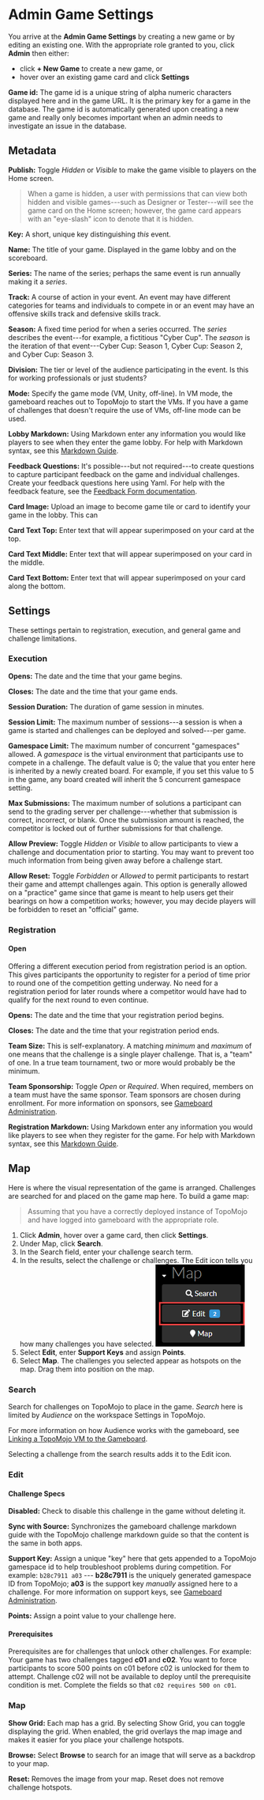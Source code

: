 # Admin Game Settings

You arrive at the **Admin Game Settings** by creating a new game or by editing an existing one. With the appropriate role granted to you, click **Admin** then either:

- click **+ New Game** to create a new game, or
- hover over an existing game card and click **Settings**

**Game id:** The game id is a unique string of alpha numeric characters displayed here and in the game URL. It is the primary key for a game in the database. The game id is automatically generated upon creating a new game and really only becomes important when an admin needs to investigate an issue in the database. 

## Metadata

**Publish:** Toggle *Hidden* or *Visible* to make the game visible to players on the Home screen.

> When a game is hidden, a user with permissions that can view both hidden and visible games---such as Designer or Tester---will see the game card on the Home screen; however, the game card appears with an "eye-slash" icon to denote that it is hidden. 

**Key:** A short, unique key distinguishing *this* event.

**Name:** The title of your game. Displayed in the game lobby and on the scoreboard.

**Series:** The name of the series; perhaps the same event is run annually making it a _series_.

**Track:** A course of action in your event. An event may have different categories for teams and individuals to compete in or an event may have an offensive skills track and defensive skills track.

**Season:**  A fixed time period for when a series occurred. The *series* describes the event---for example, a fictitious "Cyber Cup". The *season* is the iteration of that event---Cyber Cup: Season 1, Cyber Cup: Season 2, and Cyber Cup: Season 3.

**Division:** The tier or level of the audience participating in the event. Is this for working professionals or just students?

**Mode:** Specify the game mode (VM, Unity, off-line). In VM mode, the gameboard reaches out to TopoMojo to start the VMs. If you have a game of challenges that doesn't require the use of VMs, off-line mode can be used. 

**Lobby Markdown:** Using Markdown enter any information you would like players to see when they enter the game lobby. For help with Markdown syntax, see this [Markdown Guide](https://www.markdownguide.org/).

**Feedback Questions:** It's possible---but not required---to create questions to capture participant feedback on the game and individual challenges. Create your feedback questions here using Yaml. For help with the feedback feature, see the [Feedback Form documentation](gb-admin-feedback-form.md).

**Card Image:** Upload an image to become game tile or card to identify your game in the lobby. This can 

**Card Text Top:** Enter text that will appear superimposed on your card at the top.

**Card Text Middle:** Enter text that will appear superimposed on your card in the middle.

**Card Text Bottom:** Enter text that will appear superimposed on your card along the bottom.

## Settings

These settings pertain to registration, execution, and general game and challenge limitations.

### Execution

**Opens:** The date and the time that your game begins.

**Closes:** The date and the time that your game ends.

**Session Duration:** The duration of game session in minutes.

**Session Limit:** The maximum number of sessions---a session is when a game is started and challenges can be deployed and solved---per game.

**Gamespace Limit:** The maximum number of concurrent "gamespaces" allowed. A *gamespace* is the virtual environment that participants use to compete in a challenge. The default value is 0; the value that you enter here is inherited by a newly created board. For example, if you set this value to 5 in the game, any board created will inherit the 5 concurrent gamespace setting. 

**Max Submissions:** The maximum number of solutions a participant can send to the grading server per challenge---whether that submission is correct, incorrect, or blank. Once the submission amount is reached, the competitor is locked out of further submissions for that challenge.

**Allow Preview:** Toggle *Hidden* or *Visible* to allow participants to view a challenge and documentation prior to starting. You may want to prevent too much information from being given away before a challenge start.

**Allow Reset:** Toggle *Forbidden* or *Allowed* to permit participants to restart their game and attempt challenges again. This option is generally allowed on a "practice" game since that game is meant to help users get their bearings on how a competition works; however, you may decide players will be forbidden to reset an "official" game.

### Registration

#### Open

Offering a different execution period from registration period is an option. This gives participants the opportunity to register for a period of time prior to round one of the competition getting underway. No need for a registration period for later rounds where a competitor would have had to qualify for the next round to even continue.

**Opens:** The date and the time that your registration period begins.

**Closes:** The date and the time that your registration period ends.

**Team Size:** This is self-explanatory. A matching *minimum* and *maximum* of one means that the challenge is a single player challenge. That is, a "team" of one. In a true team tournament, two or more would probably be the minimum. 

**Team Sponsorship:** Toggle *Open* or *Required*.  When required, members on a team must have the same sponsor. Team sponsors are chosen during enrollment. For more information on sponsors, see [Gameboard Administration](gb-admin.md).

**Registration Markdown:** Using Markdown enter any information you would like players to see when they register for the game. For help with Markdown syntax, see this [Markdown Guide](https://www.markdownguide.org/).

## Map

Here is where the visual representation of the game is arranged.  Challenges are searched for and placed on the game map here. To build a game map:

> Assuming that you have a correctly deployed instance of TopoMojo and have logged into gameboard with the appropriate role.

1. Click **Admin**, hover over a game card, then click **Settings**.
2. Under Map, click **Search**. 
3. In the Search field, enter your challenge search term. 
4. In the results, select the challenge or challenges. The Edit icon tells you how many challenges you have selected.
   ![gb-map-edit](img/gb-map-edit.png)
5. Select **Edit**, enter **Support Keys** and assign **Points**. 
6. Select **Map**.  The challenges you selected appear as hotspots on the map. Drag them into position on the map.

### Search

Search for challenges on TopoMojo to place in the game. *Search* here is limited by *Audience* on the workspace Settings in TopoMojo. 

For more information on how Audience works with the gameboard, see [Linking a TopoMojo VM to the Gameboard](gb-tm-linking-topo-vm-to-gameboard.md). 

Selecting a challenge from the search results adds it to the Edit icon.

### Edit

#### Challenge Specs

**Disabled:** Check to disable this challenge in the game without deleting it.

**Sync with Source:** Synchronizes the gameboard challenge markdown guide with the TopoMojo challenge markdown guide so that the content is the same in both apps.

**Support Key:** Assign a unique "key" here that gets appended to a TopoMojo gamespace id to help troubleshoot problems during competition. For example: `b28c7911 a03` --- **b28c7911** is the uniquely generated gamespace ID from TopoMojo; **a03** is the support key *manually* assigned here to a challenge. For more information on support keys, see [Gameboard Administration](gb-admin.md).

**Points:** Assign a point value to your challenge here.

#### Prerequisites

Prerequisites are for challenges that unlock other challenges. For example: Your game has two challenges tagged **c01** and **c02**. You want to force participants to score 500 points on c01 before c02 is unlocked for them to attempt. Challenge c02 will not be available to deploy until the prerequisite condition is met. Complete the fields so that `c02 requires 500 on c01`.

### Map

**Show Grid:** Each map has a grid. By selecting Show Grid, you can toggle displaying the grid. When enabled, the grid overlays the map image and makes it easier for you place your challenge hotspots. 

**Browse:** Select **Browse** to search for an image that will serve as a backdrop to your map.

**Reset:** Removes the image from your map. Reset does not remove challenge hotspots.